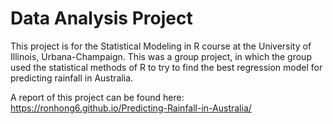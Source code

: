# Data Analysis Project
This project is for the Statistical Modeling in R course at the University of Illinois, Urbana-Champaign. This was a group project, in which the group used the statistical methods of R to try to find the best regression model for predicting rainfall in Australia.

A report of this project can be found here:
https://ronhong6.github.io/Predicting-Rainfall-in-Australia/
